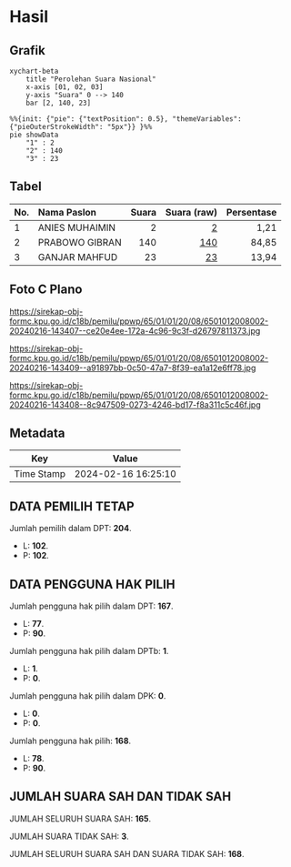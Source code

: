 # Hasil

## Grafik

```mermaid
xychart-beta
    title "Perolehan Suara Nasional"
    x-axis [01, 02, 03]
    y-axis "Suara" 0 --> 140
    bar [2, 140, 23]
```

```mermaid
%%{init: {"pie": {"textPosition": 0.5}, "themeVariables": {"pieOuterStrokeWidth": "5px"}} }%%
pie showData
    "1" : 2
    "2" : 140
    "3" : 23
```

## Tabel

| No. | Nama Paslon    | Suara | Suara (raw) | Persentase |
|:--- |:-------------- | -----:| -----------:| ----------:|
| 1   | ANIES MUHAIMIN | 2     | [2][p-1]    | 1,21       |
| 2   | PRABOWO GIBRAN | 140   | [140][p-2]  | 84,85      |
| 3   | GANJAR MAHFUD  | 23    | [23][p-3]   | 13,94      |


[p-1]: https://github.com/gigit-pemilu/pemilu-2024/blob/main/pilpres/hitung-suara/sub/65-kalimantan-utara/sub/01-bulungan/sub/01-tanjung-palas/sub/2008-teras-baru/sub/002-tps/sub/paslon-1.txt
[p-2]: https://github.com/gigit-pemilu/pemilu-2024/blob/main/pilpres/hitung-suara/sub/65-kalimantan-utara/sub/01-bulungan/sub/01-tanjung-palas/sub/2008-teras-baru/sub/002-tps/sub/paslon-2.txt
[p-3]: https://github.com/gigit-pemilu/pemilu-2024/blob/main/pilpres/hitung-suara/sub/65-kalimantan-utara/sub/01-bulungan/sub/01-tanjung-palas/sub/2008-teras-baru/sub/002-tps/sub/paslon-3.txt

## Foto C Plano

https://sirekap-obj-formc.kpu.go.id/c18b/pemilu/ppwp/65/01/01/20/08/6501012008002-20240216-143407--ce20e4ee-172a-4c96-9c3f-d26797811373.jpg

https://sirekap-obj-formc.kpu.go.id/c18b/pemilu/ppwp/65/01/01/20/08/6501012008002-20240216-143409--a91897bb-0c50-47a7-8f39-ea1a12e6ff78.jpg

https://sirekap-obj-formc.kpu.go.id/c18b/pemilu/ppwp/65/01/01/20/08/6501012008002-20240216-143408--8c947509-0273-4246-bd17-f8a311c5c46f.jpg


## Metadata

| Key        | Value               |
| ---------- | ------------------- |
| Time Stamp | 2024-02-16 16:25:10 |


## DATA PEMILIH TETAP

Jumlah pemilih dalam DPT: **204**.
 * L: **102**.
 * P: **102**.

## DATA PENGGUNA HAK PILIH

Jumlah pengguna hak pilih dalam DPT: **167**.
 * L: **77**.
 * P: **90**.

Jumlah pengguna hak pilih dalam DPTb: **1**.
 * L: **1**.
 * P: **0**.

Jumlah pengguna hak pilih dalam DPK: **0**.
 * L: **0**.
 * P: **0**.

Jumlah pengguna hak pilih: **168**.
 * L: **78**.
 * P: **90**.

## JUMLAH SUARA SAH DAN TIDAK SAH

JUMLAH SELURUH SUARA SAH: **165**.

JUMLAH SUARA TIDAK SAH: **3**.

JUMLAH SELURUH SUARA SAH DAN SUARA TIDAK SAH: **168**.


